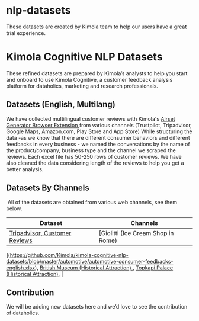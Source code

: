 # nlp-datasets
These datasets are created by Kimola team to help our users have a great trial experience.

# Kimola Cognitive NLP Datasets
These refined datasets are prepared by Kimola’s analysts to help you start and onboard to use Kimola Cognitive, a customer feedback analysis platform for dataholics, marketing and research professionals.

## Datasets (English, Multilang)
We have collected multilingual customer reviews with Kimola's [Airset Generator Browser Extension ](https://chrome.google.com/webstore/detail/airset-generator/gejjhbmdieaablhpbpmejjchiidmedmn) from various channels (Trustpilot, Tripadvisor, Google Maps, Amazon.com, Play Store and App Store) While structuring the data -as we know that there are different consumer behaviors and different feedbacks in every business - we named the conversations by the name of the product/company, business type and the channel we scraped the reviews. Each excel file has 50-250 rows of customer reviews. We have also cleaned the data considering length of the reviews to help you get a better analysis.


## Datasets By Channels
 All of the datasets are obtained from various web channels, see them below. 

 | Dataset  | Channels |
| ------------- | ------------- |
| [Tripadvisor, Customer Reviews](https://github.com/Kimola/kimola-cognitive-nlp-datasets/tree/master/automotive/)  | [Giolitti (Ice Cream Shop in Rome) 
](https://github.com/Kimola/kimola-cognitive-nlp-datasets/blob/master/automotive/automotive-consumer-feedbacks-english.xlsx), [British Museum (Historical Attraction)
](https://github.com/Kimola/kimola-cognitive-nlp-datasets/blob/master/automotive/automotive-consumer-feedbacks-french.xlsx), [Topkapi Palace (Historical Attraction)](https://github.com/Kimola/kimola-cognitive-nlp-datasets/blob/master/automotive/automotive-consumer-feedbacks-german.xlsx), |

## Contribution
We will be adding new datasets here and we’d love to see the contribution of dataholics. 
